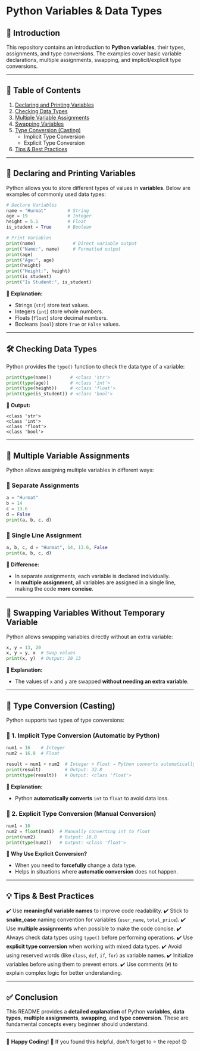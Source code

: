 # Python Variables & Data Types

## 📌 Introduction
This repository contains an introduction to **Python variables**, their types, assignments, and type conversions. The examples cover basic variable declarations, multiple assignments, swapping, and implicit/explicit type conversions.

---

## 📖 Table of Contents
1. [Declaring and Printing Variables](#declaring-and-printing-variables)
2. [Checking Data Types](#checking-data-types)
3. [Multiple Variable Assignments](#multiple-variable-assignments)
4. [Swapping Variables](#swapping-variables)
5. [Type Conversion (Casting)](#type-conversion-casting)
   - Implicit Type Conversion
   - Explicit Type Conversion
6. [Tips & Best Practices](#tips--best-practices)

---

## 📝 Declaring and Printing Variables
Python allows you to store different types of values in **variables**. Below are examples of commonly used data types:

```python
# Declare Variables
name = "Hurmat"        # String
age = 19               # Integer
height = 5.1           # Float
is_student = True      # Boolean  

# Print Variables
print(name)              # Direct variable output
print("Name:", name)     # Formatted output
print(age)
print("Age:", age)
print(height)
print("Height:", height)
print(is_student)
print("Is Student:", is_student)
```

**📌 Explanation:**
- Strings (`str`) store text values.
- Integers (`int`) store whole numbers.
- Floats (`float`) store decimal numbers.
- Booleans (`bool`) store `True` or `False` values.

---

## 🛠 Checking Data Types
Python provides the `type()` function to check the data type of a variable:

```python
print(type(name))       # <class 'str'>
print(type(age))        # <class 'int'>
print(type(height))     # <class 'float'>
print(type(is_student)) # <class 'bool'>
```

**📌 Output:**
```
<class 'str'>
<class 'int'>
<class 'float'>
<class 'bool'>
```

---

## 🔄 Multiple Variable Assignments
Python allows assigning multiple variables in different ways:

### 📍 Separate Assignments
```python
a = "Hurmat"
b = 14
c = 13.6
d = False
print(a, b, c, d)
```

### 📍 Single Line Assignment
```python
a, b, c, d = "Hurmat", 14, 13.6, False
print(a, b, c, d)
```

**📌 Difference:**
- In separate assignments, each variable is declared individually.
- In **multiple assignment**, all variables are assigned in a single line, making the code **more concise**.

---

## 🔄 Swapping Variables Without Temporary Variable
Python allows swapping variables directly without an extra variable:

```python
x, y = 13, 20
x, y = y, x  # Swap values
print(x, y)  # Output: 20 13
```

**📌 Explanation:**
- The values of `x` and `y` are swapped **without needing an extra variable**.

---

## 🔄 Type Conversion (Casting)
Python supports two types of type conversions:

### 📍 1. Implicit Type Conversion (Automatic by Python)
```python
num1 = 16    # Integer
num2 = 16.8  # Float

result = num1 + num2  # Integer + Float → Python converts automatically to Float
print(result)         # Output: 32.8
print(type(result))   # Output: <class 'float'>
```

**📌 Explanation:**
- Python **automatically converts** `int` to `float` to avoid data loss.

### 📍 2. Explicit Type Conversion (Manual Conversion)
```python
num1 = 16
num2 = float(num1)  # Manually converting int to float
print(num2)         # Output: 16.0
print(type(num2))   # Output: <class 'float'>
```

**📌 Why Use Explicit Conversion?**
- When you need to **forcefully** change a data type.
- Helps in situations where **automatic conversion** does not happen.

---

## 💡 Tips & Best Practices
✔️ Use **meaningful variable names** to improve code readability.
✔️ Stick to **snake_case** naming convention for variables (`user_name`, `total_price`).
✔️ Use **multiple assignments** when possible to make the code concise.
✔️ Always check data types using `type()` before performing operations.
✔️ Use **explicit type conversion** when working with mixed data types.
✔️ Avoid using reserved words (like `class`, `def`, `if`, `for`) as variable names.
✔️ Initialize variables before using them to prevent errors.
✔️ Use comments (`#`) to explain complex logic for better understanding.

---

## ✅ Conclusion
This README provides a **detailed explanation** of Python **variables**, **data types**, **multiple assignments**, **swapping**, and **type conversion**. These are fundamental concepts every beginner should understand.

---

🔗 **Happy Coding!** 🚀 If you found this helpful, don't forget to ⭐ the repo! 😊


